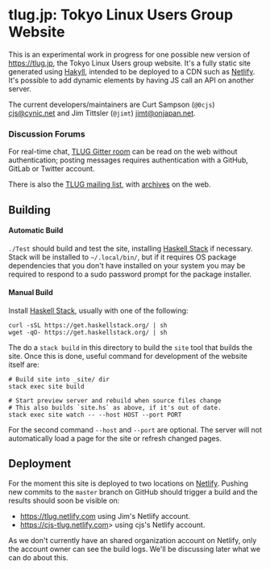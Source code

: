 tlug.jp: Tokyo Linux Users Group Website
========================================

This is an experimental work in progress for one possible new version
of <https://tlug.jp>, the Tokyo Linux Users group website. It's a
fully static site generated using [Hakyll], intended to be deployed to
a CDN such as [Netlify]. It's possible to add dynamic elements by having
JS call an API on another server.

The current developers/maintainers are Curt Sampson (`@0cjs`)
<cjs@cynic.net> and Jim Tittsler (`@jimt`) <jimt@onjapan.net>.

### Discussion Forums

For real-time chat, [TLUG Gitter room] can be read on the web without
authentication; posting messages requires authentication with a
GitHub, GitLab or Twitter account.

There is also the [TLUG mailing list], with [archives] on the web.


Building
--------

#### Automatic Build

`./Test` should build and test the site, installing [Haskell Stack] if
necessary. Stack will be installed to `~/.local/bin/`, but if it
requires OS package dependencies that you don't have installed on your
system you may be required to respond to a sudo password prompt for
the package installer.


#### Manual Build

Install [Haskell Stack], usually with one of the following:

    curl -sSL https://get.haskellstack.org/ | sh
    wget -qO- https://get.haskellstack.org/ | sh

The do a `stack build` in this directory to build the `site` tool that
builds the site. Once this is done, useful command for development of
the website itself are:

    # Build site into _site/ dir
    stack exec site build 

    # Start preview server and rebuild when source files change
    # This also builds `site.hs` as above, if it's out of date.
    stack exec site watch -- --host HOST --port PORT 

For the second command `--host` and `--port` are optional. The server
will not automatically load a page for the site or refresh changed pages.


Deployment
----------

For the moment this site is deployed to two locations on [Netlify].
Pushing new commits to the `master` branch on GitHub should trigger a
build and the results should soon be visible on:

- <https://tlug.netlify.com> using Jim's Netlify account.
- <https://cjs-tlug.netlify.com>> using cjs's Netlify account.

As we don't currently have an shared organization account on Netlify,
only the account owner can see the build logs. We'll be discussing
later what we can do about this.



<!-------------------------------------------------------------------->
[Hakyll]: https://jaspervdj.be/hakyll/
[Haskell Stack]: https://docs.haskellstack.org/
[Netlify]: https://www.netlify.com/
[TLUG Gitter room]: https://gitter.im/tlug/tlug
[TLUG mailing list]: https://lists.tlug.jp/list.html
[archives]: https://lists.tlug.jp/ML/index.html
